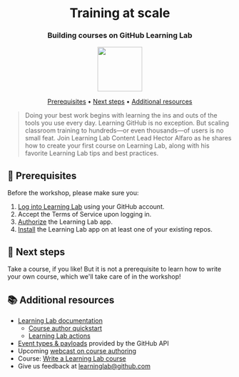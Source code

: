 <h1 align="center">Training at scale</h1>
<h3 align="center">Building courses on GitHub Learning Lab</h3>

<p align="center"><img width="100" src="https://lab.github.com/public/images/avatar.png"></center>

<p align="center">
  <a href="#mega-prerequisites">Prerequisites</a> •  
  <a href="#paw_prints-next-steps">Next steps</a> • 
  <a href="#books-additional-resources">Additional resources</a>
</p>

> Doing your best work begins with learning the ins and outs of the tools you use every day. Learning GitHub is no exception. But scaling classroom training to hundreds—or even thousands—of users is no small feat. Join Learning Lab Content Lead Hector Alfaro as he shares how to create your first course on Learning Lab, along with his favorite Learning Lab tips and best practices.

## :mega: Prerequisites
Before the workshop, please make sure you:
1. [Log into Learning Lab](https://lab.github.com/login/github) using your GitHub account.
1. Accept the Terms of Service upon logging in.
1. [Authorize](https://lab.github.com/docs/authorize) the Learning Lab app.
1. [Install](https://lab.github.com/docs/install) the Learning Lab app on at least one of your existing repos.

## :paw_prints: Next steps
Take a course, if you like! But it is not a prerequisite to learn how to write your own course, which we'll take care of in the workshop!

## :books: Additional resources
- [Learning Lab documentation](https://lab.github.com/docs)
  - [Course author quickstart](https://lab.github.com/docs/writing-quickstart)
  - [Learning Lab actions](https://lab.github.com/docs/actions/)
- [Event types & payloads](https://developer.github.com/v3/activity/events/types/) provided by the GitHub API
- Upcoming [webcast on course authoring](https://github.zoom.us/webinar/register/WN_dAgMXXL9TPG919jvBirgHg)
- Course: [Write a Learning Lab course](https://lab.github.com/githubtraining/write-a-learning-lab-course)
- Give us feedback at [learninglab@github.com](mailto:learninglab@github.com)
